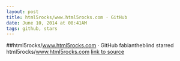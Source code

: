 ```yaml
---
layout: post
title: html5rocks/www.html5rocks.com · GitHub
date: June 10, 2014 at 08:41AM
tags: github, stars
---
```

##html5rocks/www.html5rocks.com · GitHub
fabiantheblind starred html5rocks/www.html5rocks.com
[link to source](http://ift.tt/QdzazB) 
